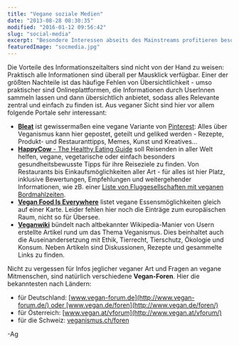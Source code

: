 ```yaml
---
title: "Vegane soziale Medien"
date: "2013-08-28 08:30:35"
modified: "2016-01-12 09:56:42"
slug: "social-media"
excerpt: "Besondere Interessen abseits des Mainstreams profitieren besonders von den Möglichkeiten sozialer Netzwerke im Internet. Webplattformen verschiedenster Art ermöglichen eine tiefe Vernetzung und den Informationsaustausch zwischen VeganerInnen weltweit."
featuredImage: "socmedia.jpg"
---
```


Die Vorteile des Informationszeitalters sind nicht von der Hand zu weisen: Praktisch alle Informationen sind überall per Mausklick verfügbar. Einer der größten Nachteile ist das häufige Fehlen von Übersichtlichkeit - umso praktischer sind Onlineplattformen, die Informationen durch UserInnen sammeln lassen und dann übersichtlich anbietet, sodass alles Relevante zentral und einfach zu finden ist. Aus veganer Sicht sind hier vor allem folgende Portale sehr interessant:

*   **[Bleat](http://www.ble.at/)** ist gewissermaßen eine vegane Variante von [Pinterest](https://pinterest.com/): Alles über Veganismus kann hier gepostet, geteilt und geliked werden - Rezepte, Produkt- und Restauranttipps, Memes, Kunst und Kreatives...
*   [**HappyCow** - The Healthy Eating Guide](http://www.happycow.net/) soll Reisenden in aller Welt helfen, vegane, vegetarische oder einfach besonders gesundheitsbewusste Tipps für ihre Reiseziele zu finden. Von Restaurants bis Einkaufsmöglichkeiten aller Art - für alles ist hier Platz, inklusive Bewertungen, Empfehlungen und weitergehender Informationen, wie zB. einer [Liste von Fluggesellschaften mit veganen Bordmahlzeiten](http://www.happycow.net/travel/air_travel.html).
*   **[Vegan Food Is Everywhere](http://www.veganfoodiseverywhere.com/)** listet vegane Essensmöglichkeiten gleich auf einer Karte. Leider fehlen hier noch die Einträge zum europäischen Raum, nicht so für Übersee.
*   **[Veganwiki](http://de.veganwiki.org/)** bündelt nach altbekannter Wikipedia-Manier von Usern erstellte Artikel rund um das Thema Veganismus. Dies beinhaltet auch die Auseinandersetzung mit Ethik, Tierrecht, Tierschutz, Ökologie und Konsum. Neben Artikeln sind Diskussionen, Rezepte und gesammelte Links zu finden.

Nicht zu vergessen für Infos jeglicher veganer Art und Fragen an vegane Mitmenschen, sind natürlich verschiedene **Vegan-Foren**. Hier die bekanntesten nach Ländern:

*   für Deutschland: [www.vegan-forum.de](http://www.vegan-forum.de/) oder [www.vegan.de/foren](http://www.vegan.de/foren/)
*   für Österreich: [www.vegan.at/vforum](http://www.vegan.at/vforum/)
*   für die Schweiz: [veganismus.ch/foren](http://veganismus.ch/foren/list.php?f=2)

\-Ag